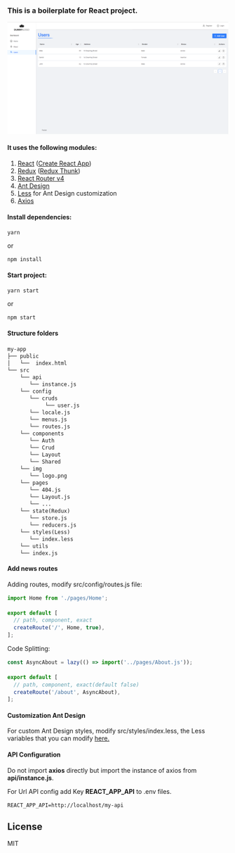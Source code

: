### This is a boilerplate for React project.

![ScreenShot](./screenshot.png)

#### It uses the following modules:
1. [React](https://reactjs.org) ([Create React App](https://github.com/facebook/create-react-app))
2. [Redux](https://redux.js.org) ([Redux Thunk](https://github.com/gaearon/redux-thunk))
3. [React Router v4](https://reacttraining.com/react-router/)
4. [Ant Design](https://ant.design)
5. [Less](http://lesscss.org) for Ant Design customization
6. [Axios](https://github.com/axios/axios)

#### Install dependencies:

```
yarn
```
or
```
npm install
```

#### Start project:

```
yarn start
```
or
```
npm start
```

#### Structure folders
```
my-app
├── public
│   └──  index.html
└── src
    └── api
       └── instance.js
    └── config
       └── cruds
            └── user.js
       └── locale.js
       └── menus.js
       └── routes.js
    └── components
       └── Auth
       └── Crud
       └── Layout
       └── Shared
    └── img
       └── logo.png
    └── pages
       └── 404.js
       └── Layout.js
       └── ...
    └── state(Redux)
       └── store.js
       └── reducers.js
    └── styles(Less)
       └── index.less
    └── utils
    └── index.js
```

#### Add news routes

Adding routes, modify src/config/routes.js file:

```javascript
import Home from './pages/Home';

export default [
  // path, component, exact
  createRoute('/', Home, true),
];
```

Code Splitting:

```javascript
const AsyncAbout = lazy(() => import('../pages/About.js'));

export default [
  // path, component, exact(default false)
  createRoute('/about', AsyncAbout),
];
```

#### Customization Ant Design

For custom Ant Design styles, modify src/styles/index.less, the Less variables that you can modify [here.](https://github.com/ant-design/ant-design/blob/master/components/style/themes/default.less)

#### API Configuration

Do not import **axios** directly but import the instance of axios from **api/instance.js**.

For Url API config add Key **REACT_APP_API** to .env files.

```
REACT_APP_API=http://localhost/my-api
```

## License

MIT
